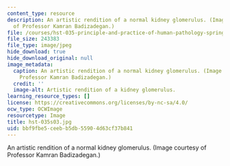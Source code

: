 ```yaml
---
content_type: resource
description: An artistic rendition of a normal kidney glomerulus. (Image courtesy
  of Professor Kamran Badizadegan.)
file: /courses/hst-035-principle-and-practice-of-human-pathology-spring-2003/bbf9fbe5ceebb5db55904d63cf37b841_hst-035s03.jpg
file_size: 243383
file_type: image/jpeg
hide_download: true
hide_download_original: null
image_metadata:
  caption: An artistic rendition of a normal kidney glomerulus. (Image courtesy of
    Professor Kamran Badizadegan.)
  credit: ''
  image-alt: Artistic rendition of a kidney glomerulus.
learning_resource_types: []
license: https://creativecommons.org/licenses/by-nc-sa/4.0/
ocw_type: OCWImage
resourcetype: Image
title: hst-035s03.jpg
uid: bbf9fbe5-ceeb-b5db-5590-4d63cf37b841
---
```

An artistic rendition of a normal kidney glomerulus. (Image courtesy of Professor Kamran Badizadegan.)